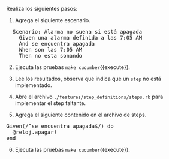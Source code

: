 Realiza los siguientes pasos:

1) Agrega el siguiente escenario.

<pre class="file" data-filename="./features/reloj.feature" data-target="append">
  Scenario: Alarma no suena si está apagada
    Given una alarma definida a las 7:05 AM
    And se encuentra apagada
    When son las 7:05 AM
    Then no esta sonando
</pre>

2) Ejecuta las pruebas `make cucumber`{{execute}}.

3) Lee los resultados, observa que indica que un `step` no está implementado.

4) Abre el archivo `./features/step_definitions/steps.rb` para implementar el step faltante.

5) Agrega el siguiente contenido en el archivo de steps.

<pre class="file" data-filename="./features/step_definitions/steps.rb" data-target="append">
Given(/^se encuentra apagada$/) do
  @reloj.apagar!
end
</pre>

6) Ejecuta las pruebas `make cucumber`{{execute}}.